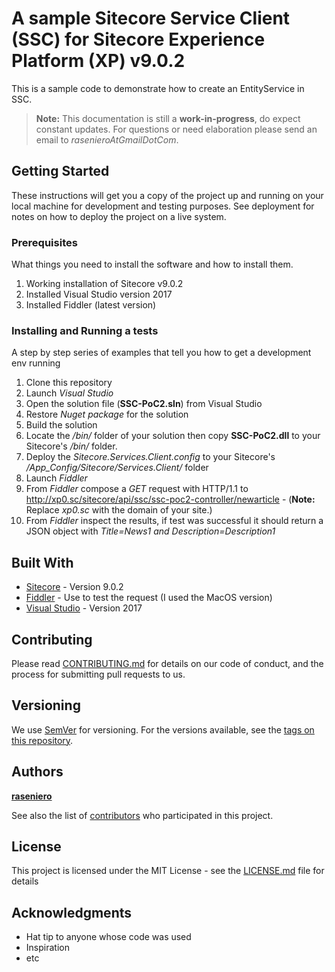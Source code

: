 # A sample Sitecore Service Client (SSC) for Sitecore Experience Platform (XP) v9.0.2

This is a sample code to demonstrate how to create an EntityService in SSC.

>**Note:** This documentation is still a **work-in-progress**, do expect constant updates. For questions or need elaboration please send an email to *rasenieroAtGmailDotCom*.

## Getting Started

These instructions will get you a copy of the project up and running on your local machine for development and testing purposes. See deployment for notes on how to deploy the project on a live system.

### Prerequisites

What things you need to install the software and how to install them.

1. Working installation of Sitecore v9.0.2
2. Installed Visual Studio version 2017
3. Installed Fiddler (latest version)

### Installing and Running a tests

A step by step series of examples that tell you how to get a development env running

1. Clone this repository
2. Launch *Visual Studio* 
3. Open the solution file (**SSC-PoC2.sln**) from Visual Studio
4. Restore *Nuget package* for the solution
5. Build the solution
6. Locate the */bin/* folder of your solution then copy **SSC-PoC2.dll** to your Sitecore's */bin/* folder.
7. Deploy the *Sitecore.Services.Client.config* to your Sitecore's */App_Config/Sitecore/Services.Client/* folder
8. Launch *Fiddler*
9. From *Fiddler* compose a *GET* request with HTTP/1.1 to http://xp0.sc/sitecore/api/ssc/ssc-poc2-controller/newarticle - (**Note:** Replace *xp0.sc* with the domain of your site.)
10. From *Fiddler* inspect the results, if test was successful it should return a JSON object with *Title=News1 and Description=Description1*

## Built With

* [Sitecore](http://www.sitecore.com/) - Version 9.0.2
* [Fiddler](https://www.fiddler.org/) - Use to test the request (I used the MacOS version)
* [Visual Studio](https://www.visualstudio.com/) - Version 2017

## Contributing

Please read [CONTRIBUTING.md](https://gist.github.com/PurpleBooth/b24679402957c63ec426) for details on our code of conduct, and the process for submitting pull requests to us.

## Versioning

We use [SemVer](http://semver.org/) for versioning. For the versions available, see the [tags on this repository](https://github.com/your/project/tags). 

## Authors

[**raseniero**](https://raseniero.github.io/)

See also the list of [contributors](https://github.com/raseniero/sitecoreclientservice902/graphs/contributors) who participated in this project.

## License

This project is licensed under the MIT License - see the [LICENSE.md](LICENSE.md) file for details

## Acknowledgments

* Hat tip to anyone whose code was used
* Inspiration
* etc